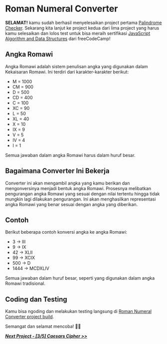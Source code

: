 # Roman Numeral Converter

**SELAMAT!** kamu sudah berhasil menyelesaikan project pertama [Palindrome Checker](https://github.com/dipintoo/freeCodeCamp_Palindrome-Checker/tree/main). Sekarang kita lanjut ke project kedua dari lima project yang harus kamu selesaikan dan lolos test untuk bisa meraih sertifikasi [JavaScript Algorithm and Data Structures](https://www.freecodecamp.org/learn/javascript-algorithms-and-data-structures/) dari freeCodeCamp!

## Angka Romawi

Angka Romawi adalah sistem penulisan angka yang digunakan dalam Kekaisaran Romawi. Ini terdiri dari karakter-karakter berikut:

- M = 1000
- CM = 900
- D = 500
- CD = 400
- C = 100
- XC = 90
- L = 50
- XL = 40
- X = 10
- IX = 9
- V = 5
- IV = 4
- I = 1

Semua jawaban dalam angka Romawi harus dalam huruf besar.

## Bagaimana Converter Ini Bekerja

Converter ini akan mengambil angka yang kamu berikan dan mengonversinya menjadi bentuk angka Romawi. Prosesnya melibatkan pengurangan angka Romawi yang sesuai dengan nilai tertentu hingga tidak mungkin lagi dilakukan pengurangan. Ini akan menghasilkan representasi angka Romawi yang benar sesuai dengan angka yang diberikan.

## Contoh

Berikut beberapa contoh konversi angka ke angka Romawi:

- 3 → III
- 9 → IX
- 42 → XLII
- 99 → XCIX
- 500 → D
- 1444 → MCDXLIV

Semua jawaban dalam huruf besar, seperti yang digunakan dalam angka Romawi tradisional.

## Coding dan Testing

Kamu bisa ngoding dan melakukan testing langsung di [Roman Numeral Converter project build](https://www.freecodecamp.org/learn/javascript-algorithms-and-data-structures/javascript-algorithms-and-data-structures-projects/roman-numeral-converter).  


Semangat dan selamat mencoba! 🚀📜  


[***Next Project - [3/5] Caesars Cipher >>***]()
